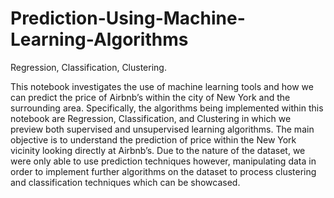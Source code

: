 # Prediction-Using-Machine-Learning-Algorithms
Regression, Classification, Clustering.

This notebook investigates the use of machine learning tools and how we can predict the price of Airbnb’s within the city of New York and the surrounding area. Specifically, the algorithms being implemented within this notebook are Regression, Classification, and Clustering in which we preview both supervised and unsupervised learning algorithms. The main objective is to understand the prediction of price within the New York vicinity looking directly at Airbnb’s. Due to the nature of the dataset, we were only able to use prediction techniques however, manipulating data in order to implement further algorithms on the dataset to process clustering and classification techniques which can be showcased.
